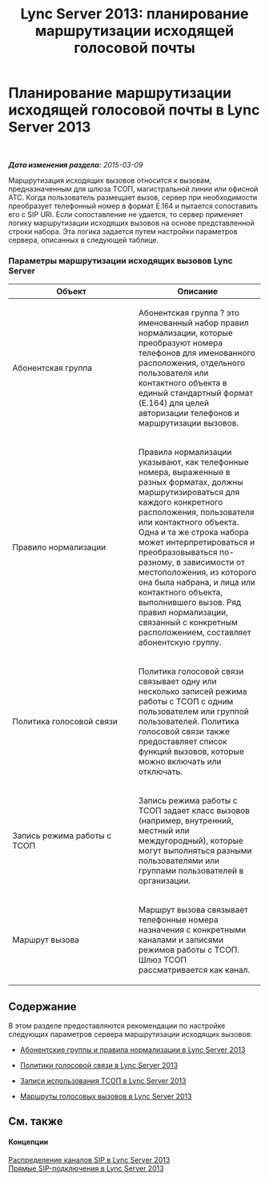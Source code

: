 ﻿---
title: 'Lync Server 2013: планирование маршрутизации исходящей голосовой почты'
TOCTitle: Планирование маршрутизации исходящей голосовой почты
ms:assetid: 37c55fa4-175a-4190-b9e4-c2e5ac7b9261
ms:mtpsurl: https://technet.microsoft.com/ru-ru/library/Gg425853(v=OCS.15)
ms:contentKeyID: 49309452
ms.date: 05/19/2016
mtps_version: v=OCS.15
ms.translationtype: HT
---

# Планирование маршрутизации исходящей голосовой почты в Lync Server 2013

 

_**Дата изменения раздела:** 2015-03-09_

Маршрутизация исходящих вызовов относится к вызовам, предназначенным для шлюза ТСОП, магистральной линии или офисной АТС. Когда пользователь размещает вызов, сервер при необходимости преобразует телефонный номер в формат E.164 и пытается сопоставить его с SIP URI. Если сопоставление не удается, то сервер применяет логику маршрутизации исходящих вызовов на основе представленной строки набора. Эта логика задается путем настройки параметров сервера, описанных в следующей таблице.

### Параметры маршрутизации исходящих вызовов Lync Server

<table>
<colgroup>
<col style="width: 50%" />
<col style="width: 50%" />
</colgroup>
<thead>
<tr class="header">
<th>Объект</th>
<th>Описание</th>
</tr>
</thead>
<tbody>
<tr class="odd">
<td><p>Абонентская группа</p></td>
<td><p>Абонентская группа ? это именованный набор правил нормализации, которые преобразуют номера телефонов для именованного расположения, отдельного пользователя или контактного объекта в единый стандартный формат (E.164) для целей авторизации телефонов и маршрутизации вызовов.</p></td>
</tr>
<tr class="even">
<td><p>Правило нормализации</p></td>
<td><p>Правила нормализации указывают, как телефонные номера, выраженные в разных форматах, должны маршрутизироваться для каждого конкретного расположения, пользователя или контактного объекта. Одна и та же строка набора может интерпретироваться и преобразовываться по-разному, в зависимости от местоположения, из которого она была набрана, и лица или контактного объекта, выполнившего вызов. Ряд правил нормализации, связанный с конкретным расположением, составляет абонентскую группу.</p></td>
</tr>
<tr class="odd">
<td><p>Политика голосовой связи</p></td>
<td><p>Политика голосовой связи связывает одну или несколько записей режима работы с ТСОП с одним пользователем или группой пользователей. Политика голосовой связи также предоставляет список функций вызовов, которые можно включать или отключать.</p></td>
</tr>
<tr class="even">
<td><p>Запись режима работы с ТСОП</p></td>
<td><p>Запись режима работы с ТСОП задает класс вызовов (например, внутренний, местный или междугородный), которые могут выполняться разными пользователями или группами пользователей в организации.</p></td>
</tr>
<tr class="odd">
<td><p>Маршрут вызова</p></td>
<td><p>Маршрут вызова связывает телефонные номера назначения с конкретными каналами и записями режимов работы с ТСОП. Шлюз ТСОП рассматривается как канал.</p></td>
</tr>
</tbody>
</table>


## Содержание

В этом разделе предоставляются рекомендации по настройке следующих параметров сервера маршрутизации исходящих вызовов:

  -   
    [Абонентские группы и правила нормализации в Lync Server 2013](lync-server-2013-dial-plans-and-normalization-rules.md)

  -   
    [Политики голосовой связи в Lync Server 2013](lync-server-2013-voice-policies.md)

  -   
    [Записи использования ТСОП в Lync Server 2013](lync-server-2013-pstn-usage-records.md)

  -   
    [Маршруты голосовых вызовов в Lync Server 2013](lync-server-2013-voice-routes.md)

## См. также

#### Концепции

[Распределение каналов SIP в Lync Server 2013](lync-server-2013-sip-trunking.md)  
[Прямые SIP-подключения в Lync Server 2013](lync-server-2013-direct-sip-connections.md)

